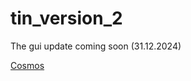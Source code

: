 # tin_version_2
The gui update coming soon (31.12.2024)

[Cosmos](https://github.com/cosmosos/cosmos)
